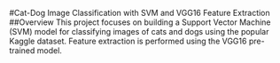 #Cat-Dog Image Classification with SVM and VGG16 Feature Extraction
##Overview
This project focuses on building a Support Vector Machine (SVM) model for classifying images of cats and dogs using the popular Kaggle dataset. Feature extraction is performed using the VGG16 pre-trained model.
